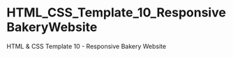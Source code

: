 # HTML_CSS_Template_10_ResponsiveBakeryWebsite
HTML  &amp; CSS Template 10 - Responsive Bakery Website
